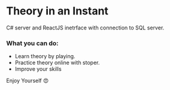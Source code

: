 # Theory in an Instant
C# server and ReactJS inetrface with connection to SQL server.

### What you can do:
- Learn theory by playing.
- Practice theory online with stoper.
- Improve your skills


Enjoy Yourself 😍
